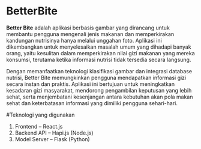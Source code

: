 ﻿# BetterBite

**Better Bite** adalah aplikasi berbasis gambar yang dirancang untuk membantu pengguna mengenali jenis makanan dan memperkirakan kandungan nutrisinya hanya melalui unggahan foto. Aplikasi ini dikembangkan untuk menyelesaikan masalah umum yang dihadapi banyak orang, yaitu kesulitan dalam memperkirakan nilai gizi makanan yang mereka konsumsi, terutama ketika informasi nutrisi tidak tersedia secara langsung.

Dengan memanfaatkan teknologi klasifikasi gambar dan integrasi database nutrisi, Better Bite memungkinkan pengguna mendapatkan informasi gizi secara instan dan praktis. Aplikasi ini bertujuan untuk meningkatkan kesadaran gizi masyarakat, mendorong pengambilan keputusan yang lebih sehat, serta menjembatani kesenjangan antara kebutuhan akan pola makan sehat dan keterbatasan informasi yang dimiliki pengguna sehari-hari.

#Teknologi yang digunakan
1. Frontend – React.js
2. Backend API – Hapi.js (Node.js)
3. Model Server – Flask (Python)
